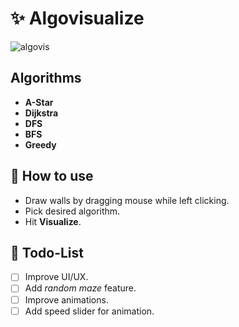 # ✨ Algovisualize

![algovis](https://user-images.githubusercontent.com/42354803/69748066-8f35da00-116d-11ea-8cab-8686ffacbb13.gif)

## Algorithms
- **A-Star**
- **Dijkstra**
- **DFS**
- **BFS**
- **Greedy** 

## 🚀 How to use
- Draw walls by dragging mouse while left clicking.
- Pick desired algorithm.
- Hit **Visualize**.

## 🎯 Todo-List
- [ ] Improve UI/UX.
- [ ] Add *random maze* feature.
- [ ] Improve animations.
- [ ] Add speed slider for animation.
